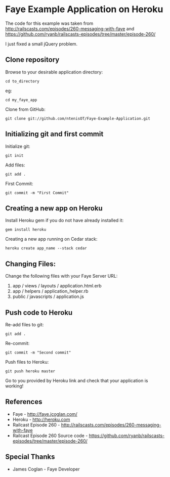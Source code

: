 Faye Example Application on Heroku
==================================

The code for this example was taken from http://railscasts.com/episodes/260-messaging-with-faye and https://github.com/ryanb/railscasts-episodes/tree/master/episode-260/

I just fixed a small jQuery problem.

Clone repository
----------------

Browse to your desirable application directory:
	
	cd to_directory

eg:
	
	cd my_faye_app
	
Clone from GitHub:
	
	git clone git://github.com/ntenisOT/Faye-Example-Application.git
	
Initializing git and first commit
---------------------------------

Initialize git:
	
	git init
	
Add files:
	
	git add .
	
First Commit:
	
	git commit -m "First Commit"
	
Creating a new app on Heroku
----------------------------

Install Heroku gem if you do not have already installed it:
	
	gem install heroku

Creating a new app running on Cedar stack:
	
	heroku create app_name --stack cedar
	
Changing Files:
---------------

Change the following files with your Faye Server URL:

1. app / views / layouts / application.html.erb
2. app / helpers / application_helper.rb	
3. public / javascripts / application.js

	
Push code to Heroku
-------------------

Re-add files to git:
	
	git add .
	
Re-commit:
	
	git commit -m "Second commit"
	
Push files to Heroku:
	
	git push heroku master
	

Go to you provided by Heroku link and check that your application is working!

References
----------
* Faye - http://faye.jcoglan.com/
* Heroku - http://heroku.com
* Railcast Episode 260 - http://railscasts.com/episodes/260-messaging-with-faye
* Railcast Episode 260 Source code - https://github.com/ryanb/railscasts-episodes/tree/master/episode-260/

Special Thanks
--------------
* James Coglan - Faye Developer
